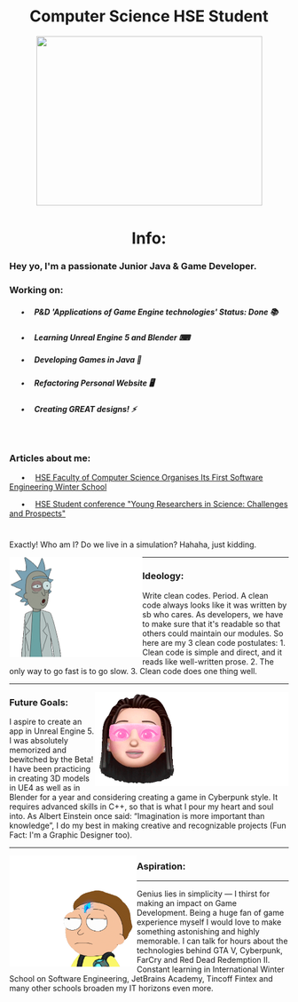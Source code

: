 <!DOCTYPE html>
<html lang="en">
<head>
  <meta charset="UTF-8">
</head>
<body>
<h1 align="center">Computer Science HSE Student</h1> 
<p align="center"><img src="https://github.com/angversh/angversh/blob/main/baddy.gif?raw=true" width="407" height="305" alt=""/></p>
<!-- <p align="center"><img src="https://github.com/angversh/angversh/blob/main/me.gif" width="260" height="200" alt=""/></p> -->
<h1 align="center">Info:</h1>

<h3>
    Hey yo, I'm a passionate Junior Java & Game Developer.
</h3>

<h3>
    Working on:
</h3>

<h5> &emsp;&ensp;•&emsp; P&D 'Applications of Game Engine technologies' Status: Done 📚</h5>
<h5> &emsp;&ensp;•&emsp; Learning Unreal Engine 5 and Blender ⌨</h5>
<h5> &emsp;&ensp;•&emsp; Developing Games in Java 👾</h5>
<h5> &emsp;&ensp;•&emsp; Refactoring Personal Website 🖥️ </h5>
<h5> &emsp;&ensp;•&emsp; Creating GREAT designs! ⚡</h5>
<h5> &emsp;&ensp;&emsp;</h5>
	
<h3>
    Articles about me:
</h3> 
<p>&emsp;&ensp;•&emsp;
<a style= target="_blank" href="https://www.hse.ru/en/news/edu/567784203.html">HSE Faculty of Computer Science Organises Its First Software Engineering Winter School</a>
</p>										  
<p>&emsp;&ensp;•&emsp;
<a style= target="_blank" href="https://nnov.hse.ru/human/linguistics/news/575948585.html"> HSE Student conference "Young Researchers in Science: Challenges and Prospects"</a>
</p>

<h1></h1>
										  										  
Exactly! Who am I? Do we live in a simulation? Hahaha, just kidding.

<p>
  <img align="left" alt="GIF" width="240" height="180" src="https://github.com/angversh/angversh/blob/main/mysteriousme.gif">
</p> 

---

### Ideology:

Write clean codes. Period. A clean code always looks like it was written by sb who cares. As developers, we have to make sure that it's readable so that others could maintain our modules. So here are my 3 clean code postulates:
	1. Clean code is simple and direct, and it reads like well-written prose.
	2. The only way to go fast is to go slow.
	3. Clean code does one thing well.

---
<p>
  <img align="right" alt="GIF" width="350" height="170" src="https://github.com/angversh/angversh/blob/main/designer.gif?raw=true">
</p>

### Future Goals:

I aspire to create an app in Unreal Engine 5. I was absolutely memorized and bewitched by the Beta! I have been practicing in creating 3D models in UE4 as well as in Blender for a year and considering creating a game in Cyberpunk style. It requires advanced skills in C++, so that is what I pour my heart and soul into. As Albert Einstein once said: “Imagination is more important than knowledge”, I do my best in making creative and recognizable projects (Fun Fact: I'm a Graphic Designer too).

---
<p>
  <img align="left" alt="GIF" width="230" height="200" src="https://github.com/angversh/angversh/blob/main/aspiration.gif">
</p>

### Aspiration:
---

Genius lies in simplicity — I thirst for making an impact on Game Development. Being a huge fan of game experience myself I would love to make something astonishing and highly memorable. I can talk for hours about the technologies behind GTA V, Cyberpunk, FarCry and Red Dead Redemption II. Constant learning in International Winter School on Software Engineering, JetBrains Academy, Tincoff Fintex and many other schools broaden my IT horizons even more.
</body>
</html>


